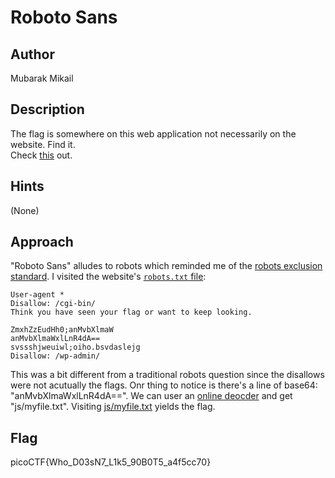 # Roboto Sans
## Author
Mubarak Mikail
## Description
The flag is somewhere on this web application not necessarily on the website. Find it.  
Check [this](http://saturn.picoctf.net:65442) out.
## Hints
(None)
## Approach
"Roboto Sans" alludes to robots which reminded me of the [robots exclusion standard](https://en.wikipedia.org/wiki/Robots_exclusion_standard). I visited the website's [`robots.txt` file](http://saturn.picoctf.net:65442/robots.txt):
```
User-agent *
Disallow: /cgi-bin/
Think you have seen your flag or want to keep looking.

ZmxhZzEudHh0;anMvbXlmaW
anMvbXlmaWxlLnR4dA==
svssshjweuiwl;oiho.bsvdaslejg
Disallow: /wp-admin/
```
This was a bit different from a traditional robots question since the disallows were not acutually the flags. Onr thing to notice is there's a line of base64: "anMvbXlmaWxlLnR4dA==". We can user an [online deocder](https://www.base64decode.org/) and get "js/myfile.txt". Visiting [js/myfile.txt](http://saturn.picoctf.net:65442/js/myfile.txt) yields the flag.
## Flag
picoCTF{Who_D03sN7_L1k5_90B0T5_a4f5cc70}